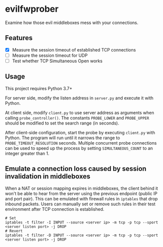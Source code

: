 # evilfwprober
Examine how those evil middleboxes mess with your connections.

## Features
- [x] Measure the session timeout of established TCP connections
- [ ] Measure the session timeout for UDP
- [ ] Test whether TCP Simultaneous Open works

## Usage
This project requires Python 3.7+

For server side, modify the listen address in `server.py` and execute it with Python.

At client side, modify `client.py` to use server address as arguments when calling `probe_controller()`. The constants `PROBE_LOWER` and `PROBE_UPPER` should be modified to set the search range (in seconds).

After client-side configuration, start the probe by executing `client.py` with Python. The program will run until it narrows the range to `PROBE_TIMEOUT_RESOLUTION` seconds. Multiple concurrent probe connections can be used to speed up the process by setting `SIMULTANEOUS_COUNT` to an integer greater than 1.

## Emulate a connection loss caused by session invalidation in middleboxes
When a NAT or session mapping expires in middleboxes, the client behind it won't be able to hear from the server using the previous endpoint (public IP and port pair). This can be emulated with firewall rules in `iptables` that drop inbound packets. Users can manually set or remove such rules in their test environment after TCP connection is established.
```shell
# Set
iptables -t filter -I INPUT --source <server ip> -m tcp -p tcp --sport <server listen port> -j DROP
# Revert
iptables -t filter -D INPUT --source <server ip> -m tcp -p tcp --sport <server listen port> -j DROP
```
